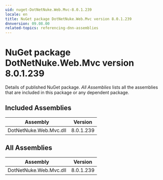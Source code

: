 ```yaml
---
uid: nuget-DotNetNuke.Web.Mvc-8.0.1.239
locale: en
title: NuGet package DotNetNuke.Web.Mvc version 8.0.1.239
dnnversion: 09.08.00
related-topics: referencing-dnn-assemblies
---
```


# NuGet package DotNetNuke.Web.Mvc version 8.0.1.239
Details of published NuGet package.
*All Assemblies* lists all the assemblies that are included in this package or any dependent package.

## Included Assemblies

|Assembly|Version|
|---|---|
|DotNetNuke.Web.Mvc.dll|8.0.1.239|

## All Assemblies

|Assembly|Version|
|---|---|
|DotNetNuke.Web.Mvc.dll|8.0.1.239|

